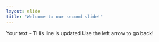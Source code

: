```yaml
---
layout: slide
title: "Welcome to our second slide!"
---
```

Your text - THis line is updated
Use the left arrow to go back!
